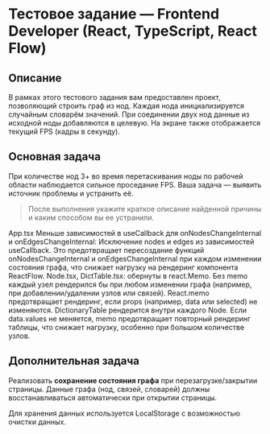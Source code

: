 # Тестовое задание — Frontend Developer (React, TypeScript, React Flow)

## Описание

В рамках этого тестового задания вам предоставлен проект, позволяющий строить граф из нод.
Каждая нода инициализируется случайным словарём значений. При соединении двух нод данные из исходной ноды добавляются в целевую.
На экране также отображается текущий FPS (кадры в секунду).

## Основная задача

При количестве нод 3+ во время перетаскивания ноды по рабочей области наблюдается сильное проседание FPS.
Ваша задача — выявить источник проблемы и устранить её.

> После выполнения укажите краткое описание найденной причины и каким способом вы ее устранили.

App.tsx Меньше зависимостей в useCallback для onNodesChangeInternal и onEdgesChangeInternal: Исключение nodes и edges из зависимостей useCallback. Это предотвращает пересоздание функций onNodesChangeInternal и onEdgesChangeInternal при каждом изменении состояния графа, что снижает нагрузку на рендеринг компонента ReactFlow.
Node.tsx, DictTable.tsx: обернуты в react.Memo. Без memo каждый узел рендерился бы при любом изменении графа (например, при добавлении/удалении узлов или связей). React.memo предотвращает рендеринг, если props (например, data или selected) не изменяются. DictionaryTable рендерится внутри каждого Node. Если data.values не меняется, memo предотвращает повторный рендеринг таблицы, что снижает нагрузку, особенно при большом количестве узлов.

## Дополнительная задача

Реализовать **сохранение состояния графа** при перезагрузке/закрытии страницы.
Данные графа (нод, связей, словарей) должны восстанавливаться автоматически при открытии страницы.

Для хранения данных используется LocalStorage с возможностью очистки данных.
